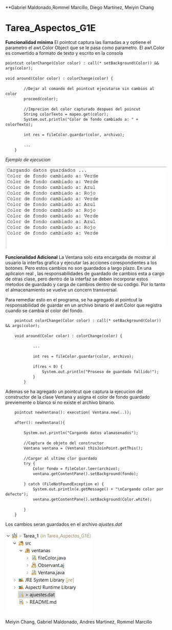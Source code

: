 **Gabriel Maldonado,Rommel Marcillo, Diego Martínez, Meiyin Chang
# Tarea_Aspectos_G1E
**Funcionalidad minima**
El pointcut captura las llamadas a y optiene el parametro el awt.Color Object que se le pasa como parametro. El awt.Color es convertido a formato de texto y escrito en la consola

```
pointcut colorChange(Color color) : call(* setBackground(Color)) && args(color);

void around(Color color) : colorChange(color) {
		
		//Dejar al comando del pointcut ejecutarse sin cambios al color
		proceed(color);
		
		//Imprecion del color capturado despues del poincut
		String colorTexto = mapeo.get(color);
    	System.out.println("Color de fondo cambiado a: " + colorTexto);
    	
    	int res = fileColor.guardar(color, archivo);
    	
    	...
	}
```

*Ejemplo de ejecucion*

![Consola](/imagenes/cap1.jpg)



**Funcionalidad Adicional**
La Ventana solo esta encargada de mostrar al usuario la interfas grafica y ejecutar las acciones corespondientes a los botones. Pero estos cambios no son guardados a largo plazo. En una aplicaion real , las responsabilidades de guardado de cambios esta a cargo de otras clase, pero dentro de la interfaz se deben incorporar estos metodos de guardado y carga de cambios dentro de su codigo. Por lo tanto el almacenamiento se vuelve un concern transversal.

Para remediar esto en el programa, se ha agregado al pointcut la responsabilidad de guardar en un archivo binario el awt.Color que registra cuando se cambia el color del fondo.

```
    pointcut colorChange(Color color) : call(* setBackground(Color)) && args(color);

    void around(Color color) : colorChange(color) {
            
            ...

            int res = fileColor.guardar(color, archivo);
            
            if(res < 0) {
                System.out.println("Proseso de guardado fallido!");
            }
        }
```

 Ademas se ha agregado un pointcut que captura la ejecucion del constructor de la clase Ventana y asigna el color de fondo guardado previemente o blanco si no existe el archivo binario.

```
	pointcut newVentana(): execution( Ventana.new(..));

    after(): newVentana(){
		
		System.out.println("Cargando datos alamasenados"); 
		
		//Captura de objeto del constructor
		Ventana ventana = (Ventana) thisJoinPoint.getThis();
		
		//Cargar al ultimo clor guardado
		try {
			Color fondo = fileColor.leer(archivo);
			ventana.getContentPane().setBackground(fondo);
			
		} catch (FileNotFoundException e) {
			System.out.println(e.getMessage() + "\nCargando color por defecto");
			ventana.getContentPane().setBackground(Color.white);
			
		} 	
	}

```

 Los cambios seran guardados en el archivo *ajustes.dat*

 
 ![Carpetas](/imagenes/cap2.jpg)
 
 Meiyin Chang, Gabriel Maldonado, Andres Martinez, Rommel Marcillo
